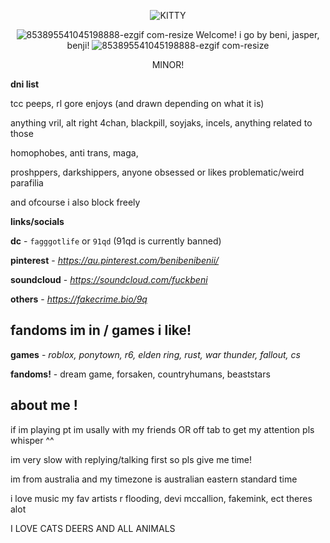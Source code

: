 <div align="center">

![KITTY](https://github.com/user-attachments/assets/35d39dbc-a294-4584-bd23-379f55d1b406)


![853895541045198888-ezgif com-resize](https://github.com/user-attachments/assets/233005c7-7542-418d-88e5-d6c7c3c568a0) Welcome! i go by beni, jasper, benji! ![853895541045198888-ezgif com-resize](https://github.com/user-attachments/assets/233005c7-7542-418d-88e5-d6c7c3c568a0)

MINOR!

</div>


**dni list**

tcc peeps, rl gore enjoys (and drawn depending on what it is) 

anything vril, alt right 4chan, blackpill, soyjaks, incels, anything related to those

homophobes, anti trans, maga,

proshppers, darkshippers, anyone obsessed or likes problematic/weird parafilia

and ofcourse i also block freely
</div>

**links/socials**

**dc** - `fagggotlife` or `91qd` (91qd is currently banned)

**pinterest** - *https://au.pinterest.com/benibenibenii/*

**soundcloud** - *https://soundcloud.com/fuckbeni*

**others** - *https://fakecrime.bio/9q*

</div>

## fandoms im in / games i like!

**games** - *roblox, ponytown, r6, elden ring, rust, war thunder, fallout, cs*

**fandoms!** - dream game, forsaken, countryhumans, beaststars

## about me !

if im playing pt im usally with my friends OR off tab to get my attention pls whisper ^^

im very slow with replying/talking first so pls give me time!

im from australia and my timezone is australian eastern standard time

i love music my fav artists r flooding, devi mccallion, fakemink, ect theres alot

I LOVE CATS DEERS AND ALL ANIMALS
